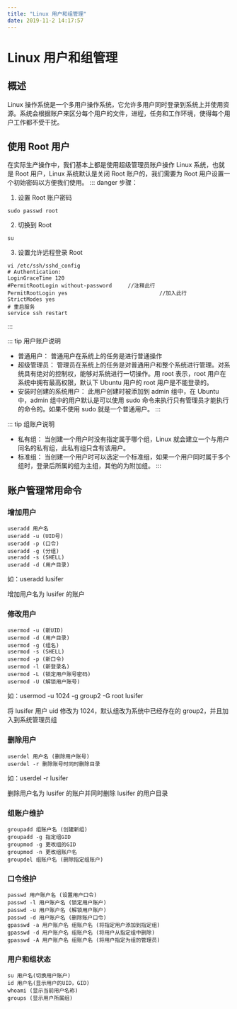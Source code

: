 ```yaml
---
title: "Linux 用户和组管理"
date: 2019-11-2 14:17:57
---
```

# Linux 用户和组管理
## 概述
Linux 操作系统是一个多用户操作系统，它允许多用户同时登录到系统上并使用资源。系统会根据账户来区分每个用户的文件，进程，任务和工作环境，使得每个用户工作都不受干扰。
## 使用 Root 用户
在实际生产操作中，我们基本上都是使用超级管理员账户操作 Linux 系统，也就是 Root 用户，Linux 系统默认是关闭 Root 账户的，我们需要为 Root 用户设置一个初始密码以方便我们使用。
::: danger 步骤：
1. 设置 Root 账户密码
```
sudo passwd root
```
2. 切换到 Root
```
su
```
3. 设置允许远程登录 Root
```
vi /etc/ssh/sshd_config
# Authentication:
LoginGraceTime 120
#PermitRootLogin without-password     //注释此行
PermitRootLogin yes                             //加入此行
StrictModes yes
# 重启服务
service ssh restart
```
:::

::: tip 用户账户说明
- 普通用户： 普通用户在系统上的任务是进行普通操作
- 超级管理员： 管理员在系统上的任务是对普通用户和整个系统进行管理。对系统具有绝对的控制权，能够对系统进行一切操作。用 root 表示，root 用户在系统中拥有最高权限，默认下 Ubuntu 用户的 root 用户是不能登录的。
- 安装时创建的系统用户： 此用户创建时被添加到 admin 组中，在 Ubuntu 中，admin 组中的用户默认是可以使用 sudo 命令来执行只有管理员才能执行的命令的。如果不使用 sudo 就是一个普通用户。
:::

::: tip 组账户说明
- 私有组： 当创建一个用户时没有指定属于哪个组，Linux 就会建立一个与用户同名的私有组，此私有组只含有该用户。
- 标准组： 当创建一个用户时可以选定一个标准组，如果一个用户同时属于多个组时，登录后所属的组为主组，其他的为附加组。
:::

## 账户管理常用命令
### 增加用户
```
useradd 用户名
useradd -u (UID号)
useradd -p (口令)
useradd -g (分组)
useradd -s (SHELL)
useradd -d (用户目录)
```
如：useradd lusifer

增加用户名为 lusifer 的账户

### 修改用户
```
usermod -u (新UID)
usermod -d (用户目录)
usermod -g (组名)
usermod -s (SHELL)
usermod -p (新口令)
usermod -l (新登录名)
usermod -L (锁定用户账号密码)
usermod -U (解锁用户账号)
```
如：usermod -u 1024 -g group2 -G root lusifer

将 lusifer 用户 uid 修改为 1024，默认组改为系统中已经存在的 group2，并且加入到系统管理员组

### 删除用户
```
userdel 用户名 (删除用户账号)
userdel -r 删除账号时同时删除目录
```
如：userdel -r lusifer

删除用户名为 lusifer 的账户并同时删除 lusifer 的用户目录

### 组账户维护
```
groupadd 组账户名 (创建新组)
groupadd -g 指定组GID
groupmod -g 更改组的GID
groupmod -n 更改组账户名
groupdel 组账户名 (删除指定组账户)
```
### 口令维护
```
passwd 用户账户名 (设置用户口令)
passwd -l 用户账户名 (锁定用户账户)
passwd -u 用户账户名 (解锁用户账户)
passwd -d 用户账户名 (删除账户口令)
gpasswd -a 用户账户名 组账户名 (将指定用户添加到指定组)
gpasswd -d 用户账户名 组账户名 (将用户从指定组中删除)
gpasswd -A 用户账户名 组账户名 (将用户指定为组的管理员)
```
### 用户和组状态
```
su 用户名(切换用户账户)
id 用户名(显示用户的UID，GID)
whoami (显示当前用户名称)
groups (显示用户所属组)
```